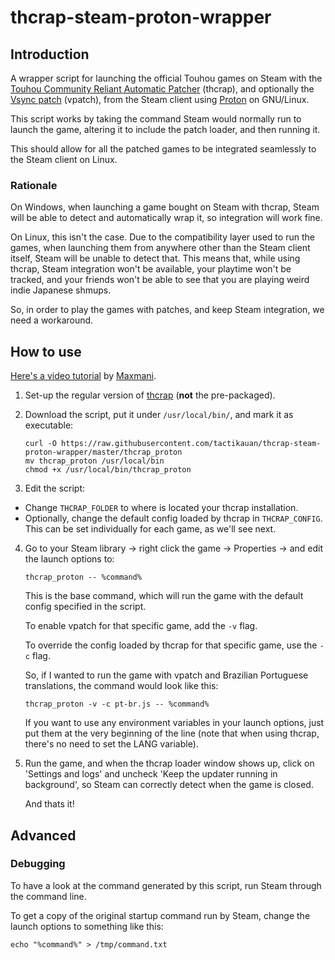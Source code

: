 # thcrap-steam-proton-wrapper
## Introduction
A wrapper script for launching the official Touhou games on Steam with the [Touhou Community Reliant Automatic Patcher](https://www.thpatch.net/) (thcrap), and optionally the [Vsync patch](https://en.touhouwiki.net/wiki/Game_Tools_and_Modifications#Vsync_Patches) (vpatch), from the Steam client using [Proton](<https://en.wikipedia.org/wiki/Proton_(software)>) on GNU/Linux.

This script works by taking the command Steam would normally run to launch the game, altering it to include the patch loader, and then running it.

This should allow for all the patched games to be integrated seamlessly to the Steam client on Linux.

### Rationale

On Windows, when launching a game bought on Steam with thcrap, Steam will be able to detect and automatically wrap it, so integration will work fine.

On Linux, this isn't the case. Due to the compatibility layer used to run the games, when launching them from anywhere other than the Steam client itself, Steam will be unable to detect that. This means that, while using thcrap, Steam integration won't be available, your playtime won't be tracked, and your friends won't be able to see that you are playing weird indie Japanese shmups.

So, in order to play the games with patches, and keep Steam integration, we need a workaround.

## How to use
[Here's a video tutorial](https://www.youtube.com/watch?v=gyC_EWNWqPc) by [Maxmani](https://www.youtube.com/c/Maxmani).
1. Set-up the regular version of [thcrap](https://www.thpatch.net/wiki/Touhou_Patch_Center:Download) (**not** the pre-packaged).
2. Download the script, put it under `/usr/local/bin/`, and mark it as executable:

       curl -O https://raw.githubusercontent.com/tactikauan/thcrap-steam-proton-wrapper/master/thcrap_proton
       mv thcrap_proton /usr/local/bin
       chmod +x /usr/local/bin/thcrap_proton

3. Edit the script:
- Change `THCRAP_FOLDER` to where is located your thcrap installation.
- Optionally, change the default config loaded by thcrap in `THCRAP_CONFIG`. This can be set individually for each game, as we'll see next.

4. Go to your Steam library -> right click the game -> Properties -> and edit the launch options to:

       thcrap_proton -- %command%

   This is the base command, which will run the game with the default config specified in the script.

   To enable vpatch for that specific game, add the `-v` flag.

   To override the config loaded by thcrap for that specific game, use the `-c` flag.
   
   So, if I wanted to run the game with vpatch and Brazilian Portuguese translations, the command would look like this:
       
       thcrap_proton -v -c pt-br.js -- %command%

   If you want to use any environment variables in your launch options, just put them at the very beginning of the line (note that when using thcrap, there's no need to set the LANG variable).

5. Run the game, and when the thcrap loader window shows up, click on 'Settings and logs' and uncheck 'Keep the updater running in background', so Steam can correctly detect when the game is closed.

   And thats it!

## Advanced
### Debugging
To have a look at the command generated by this script, run Steam through the command line.

To get a copy of the original startup command run by Steam, change the launch options to something like this:

    echo "%command%" > /tmp/command.txt

